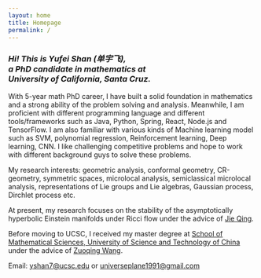 ```yaml
---
layout: home
title: Homepage
permalink: /
---
```


### *Hi! This is Yufei Shan (单宇飞),<br> a PhD candidate in mathematics at<br> University of California, Santa Cruz.*

With 5-year math PhD career, I have built a solid foundation in mathematics and a strong ability of 
the problem solving and analysis. Meanwhile, I am proficient with different programming language and different tools/frameworks such as Java, Python, Spring, React, Node.js and TensorFlow. I am also familiar with various kinds of Machine learning model such as SVM, polynomial regression, Reinforcement learning, Deep learning, CNN. I like challenging competitive problems and hope to work with different background guys to solve these problems.

My research interests: geometric analysis, conformal geometry, CR-geometry, symmetric spaces, microlocal analysis, semiclassical microlocal analysis, representations of Lie groups and Lie algebras, Gaussian process, Dirchlet process etc. 

At present, my research focuses on the stability of the asymptotically hyperbolic Einstein manifolds under Ricci flow under the advice of [Jie Qing](https://qing.sites.ucsc.edu). 

Before moving to UCSC, I received my master degree at [School of Mathematical Sciences, University of Science and Technology of China](http://math.ustc.edu.cn/ENGLISH/list.htm) under the advice of [Zuoqing Wang](http://staff.ustc.edu.cn/~wangzuoq/). 

Email: <yshan7@ucsc.edu> or <universeplane1991@gmail.com>
